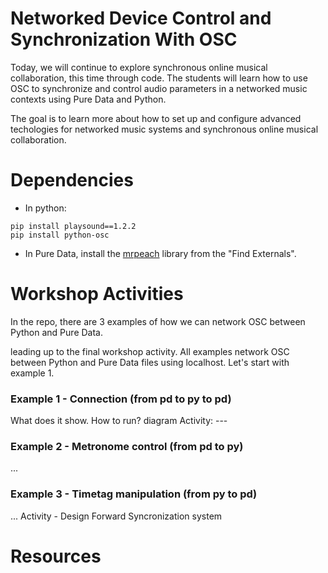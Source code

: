 # Networked Device Control and Synchronization With OSC

Today, we will continue to explore synchronous online musical collaboration, this time through code. The students will learn how to use OSC to synchronize and control audio parameters in a networked music contexts using Pure Data and Python.

The goal is to learn more about how to set up and configure advanced techologies for networked music systems and synchronous online musical collaboration.

# Dependencies

- In python:

```
pip install playsound==1.2.2
pip install python-osc
```

- In Pure Data, install the [mrpeach](https://github.com/pd-externals/mrpeach) library from the "Find Externals".

# Workshop Activities

In the repo, there are 3 examples of how we can network OSC between Python and Pure Data.

leading up to the final workshop activity. All examples network OSC between Python and Pure Data files using localhost. Let's start with example 1.

### Example 1 - Connection (from pd to py to pd)

What does it show.
How to run?
diagram
Activity: ---

### Example 2 - Metronome control (from pd to py)

...

### Example 3 - Timetag manipulation (from py to pd)

...
Activity - Design Forward Syncronization system

# Resources
